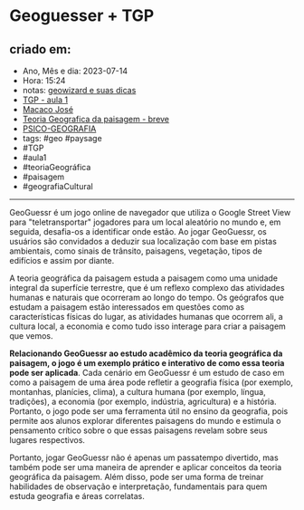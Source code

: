 # Geoguesser + TGP

## criado em: 
-  Ano, Mês e dia: 2023-07-14
- Hora: 15:24
- notas: [geowizard e suas dicas](geowizard%20e%20suas%20dicas)  
- [TGP - aula 1](TGP%20-%20aula%201.md)
- [Macaco José](Macaco%20José)
- [Teoria Geografica da paisagem - breve](Teoria%20Geografica%20da%20paisagem%20-%20breve)
- [PSICO-GEOGRAFIA](PSICO-GEOGRAFIA)
- tags: #geo #paysage 
- #TGP
- #aula1
- #teoriaGeográfica
- #paisagem
- #geografiaCultural
---

GeoGuessr é um jogo online de navegador que utiliza o Google Street View para "teletransportar" jogadores para um local aleatório no mundo e, em seguida, desafia-os a identificar onde estão. Ao jogar GeoGuessr, os usuários são convidados a deduzir sua localização com base em pistas ambientais, como sinais de trânsito, paisagens, vegetação, tipos de edifícios e assim por diante.

A teoria geográfica da paisagem estuda a paisagem como uma unidade integral da superfície terrestre, que é um reflexo complexo das atividades humanas e naturais que ocorreram ao longo do tempo. Os geógrafos que estudam a paisagem estão interessados em questões como as características físicas do lugar, as atividades humanas que ocorrem ali, a cultura local, a economia e como tudo isso interage para criar a paisagem que vemos.

**Relacionando GeoGuessr ao estudo acadêmico da teoria geográfica da paisagem, o jogo é um exemplo prático e interativo de como essa teoria pode ser aplicada**. Cada cenário em GeoGuessr é um estudo de caso em como a paisagem de uma área pode refletir a geografia física (por exemplo, montanhas, planícies, clima), a cultura humana (por exemplo, língua, tradições), a economia (por exemplo, indústria, agricultura) e a história. Portanto, o jogo pode ser uma ferramenta útil no ensino da geografia, pois permite aos alunos explorar diferentes paisagens do mundo e estimula o pensamento crítico sobre o que essas paisagens revelam sobre seus lugares respectivos.

Portanto, jogar GeoGuessr não é apenas um passatempo divertido, mas também pode ser uma maneira de aprender e aplicar conceitos da teoria geográfica da paisagem. Além disso, pode ser uma forma de treinar habilidades de observação e interpretação, fundamentais para quem estuda geografia e áreas correlatas.